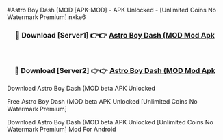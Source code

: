 #Astro Boy Dash (MOD [APK-MOD] - APK Unlocked - [Unlimited Coins No Watermark Premium] nxke6



<div align="center">

<h3>🔴 Download [Server1] 👉👉 <a href="https://momento.my/?title=Astro_Boy_Dash_(MOD">Astro Boy Dash (MOD Mod Apk</a></h3><br>

<h3>🔴 Download [Server2] 👉👉 <a href="https://momento.my/?title=Astro_Boy_Dash_(MOD">Astro Boy Dash (MOD Mod Apk</a></h3>
</div>



Download Astro Boy Dash (MOD beta APK Unlocked

Free Astro Boy Dash (MOD beta APK Unlocked [Unlimited Coins No Watermark Premium]

Download Astro Boy Dash (MOD beta APK Unlocked [Unlimited Coins No Watermark Premium] Mod For Android
